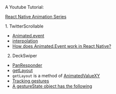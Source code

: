 A Youtube Tutorial:

[React Native Animation Series](https://www.youtube.com/watch?v=LP6zmnMcHR0&list=PLy9JCsy2u97k6olfalMTA_XSPz4pNuT46)


1. TwitterScrollable
- [Animated.event](https://animationbook.codedaily.io/animated-event/)
- [interpolation](https://facebook.github.io/react-native/docs/animations#interpolation)
- [How does Animated.Event work in React Native?](https://stackoverflow.com/questions/43510145/how-does-animated-event-work-in-react-native)


2. DeckSwiper
- [PanResponder](https://facebook.github.io/react-native/docs/panresponder)
- [getLayout](https://animationbook.codedaily.io/get-layout/)
- `getLayout` is a method of [AnimatedValueXY](https://facebook.github.io/react-native/docs/animatedvaluexy#getlayout)
- [Tracking gestures](https://facebook.github.io/react-native/docs/animations#tracking-gestures)
- [A gestureState object has the following](https://facebook.github.io/react-native/docs/panresponder#__docusaurus)
    